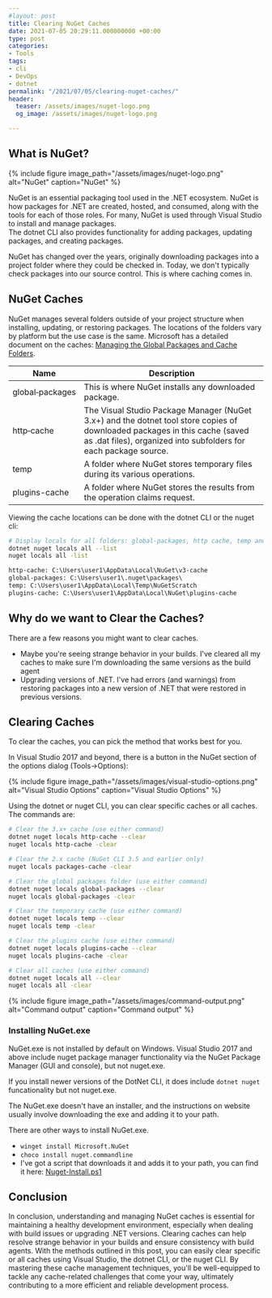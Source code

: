 ```yaml
---
#layout: post
title: Clearing NuGet Caches
date: 2021-07-05 20:29:11.000000000 +00:00
type: post
categories:
- Tools
tags:
- cli
- DevOps
- dotnet
permalink: "/2021/07/05/clearing-nuget-caches/"
header:
  teaser: /assets/images/nuget-logo.png
  og_image: /assets/images/nuget-logo.png

---
```

## What is NuGet?

{% include figure image_path="/assets/images/nuget-logo.png" alt="NuGet" caption="NuGet" %}

NuGet is an essential packaging tool used in the .NET ecosystem. NuGet is how packages for .NET are created, hosted, and consumed, along with the tools for each of those roles. For many, NuGet is used through Visual Studio to install and manage packages.  
The dotnet CLI also provides functionality for adding packages, updating packages, and creating packages.

NuGet has changed over the years, originally downloading packages into a project folder where they could be checked in. Today, we don't typically check packages into our source control. This is where caching comes in.

## NuGet Caches

NuGet manages several folders outside of your project structure when installing, updating, or restoring packages. The locations of the folders vary by platform but the use case is the same. Microsoft has a detailed document on the caches: [Managing the Global Packages and Cache Folders](https://docs.microsoft.com/en-us/nuget/consume-packages/managing-the-global-packages-and-cache-folders).

| Name | Description |
| --- | --- |
| global‑packages | This is where NuGet installs any downloaded package. |
| http‑cache | The Visual Studio Package Manager (NuGet 3.x+) and the dotnet tool store copies of downloaded packages in this cache (saved as .dat files), organized into subfolders for each package source. |
| temp | A folder where NuGet stores temporary files during its various operations. |
| plugins-cache | A folder where NuGet stores the results from the operation claims request. |

Viewing the cache locations can be done with the dotnet CLI or the nuget cli:

```bash
# Display locals for all folders: global-packages, http cache, temp and plugins cache
dotnet nuget locals all --list
nuget locals all -list
```

```cmd
http-cache: C:\Users\user1\AppData\Local\NuGet\v3-cache
global-packages: C:\Users\user1\.nuget\packages\
temp: C:\Users\user1\AppData\Local\Temp\NuGetScratch
plugins-cache: C:\Users\user1\AppData\Local\NuGet\plugins-cache
```

## Why do we want to Clear the Caches?

There are a few reasons you might want to clear caches.

- Maybe you're seeing strange behavior in your builds. I've cleared all my caches to make sure I'm downloading the same versions as the build agent
- Upgrading versions of .NET. I've had errors (and warnings) from restoring packages into a new version of .NET that were restored in previous versions.

## Clearing Caches

To clear the caches, you can pick the method that works best for you.

In Visual Studio 2017 and beyond, there is a button in the NuGet section of the options dialog (Tools->Options):  

{% include figure image_path="/assets/images/visual-studio-options.png" alt="Visual Studio Options" caption="Visual Studio Options" %}

Using the dotnet or nuget CLI, you can clear specific caches or all caches. The commands are:

```bash
# Clear the 3.x+ cache (use either command)
dotnet nuget locals http-cache --clear
nuget locals http-cache -clear

# Clear the 2.x cache (NuGet CLI 3.5 and earlier only)
nuget locals packages-cache -clear

# Clear the global packages folder (use either command)
dotnet nuget locals global-packages --clear
nuget locals global-packages -clear

# Clear the temporary cache (use either command)
dotnet nuget locals temp --clear
nuget locals temp -clear

# Clear the plugins cache (use either command)
dotnet nuget locals plugins-cache --clear
nuget locals plugins-cache -clear

# Clear all caches (use either command)
dotnet nuget locals all --clear
nuget locals all -clear
```

{% include figure image_path="/assets/images/command-output.png" alt="Command output" caption="Command output" %}

### Installing NuGet.exe

NuGet.exe is not installed by default on Windows. Visual Studio 2017 and above include nuget package manager functionality via the NuGet Package Manager (GUI and console), but not nuget.exe.

If you install newer versions of the DotNet CLI, it does include `dotnet nuget` funcationality but not nuget.exe.

The NuGet.exe doesn't have an installer, and the instructions on website usually involve downloading the exe and adding it to your path.  

There are other ways to install NuGet.exe.

- `winget install Microsoft.NuGet`
- `choco install nuget.commandline`
- I've got a script that downloads it and adds it to your path, you can find it here: [Nuget-Install.ps1](https://gist.github.com/Codebytes/1ae354e736c88adef5b6f802597e3101)

## Conclusion

In conclusion, understanding and managing NuGet caches is essential for maintaining a healthy development environment, especially when dealing with build issues or upgrading .NET versions. Clearing caches can help resolve strange behavior in your builds and ensure consistency with build agents. With the methods outlined in this post, you can easily clear specific or all caches using Visual Studio, the dotnet CLI, or the nuget CLI. By mastering these cache management techniques, you'll be well-equipped to tackle any cache-related challenges that come your way, ultimately contributing to a more efficient and reliable development process.
